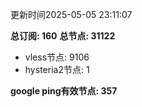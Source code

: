 更新时间2025-05-05 23:11:07

**总订阅: 160**
**总节点: 31122**
- vless节点: 9106
- hysteria2节点: 1

**google ping有效节点: 357**
